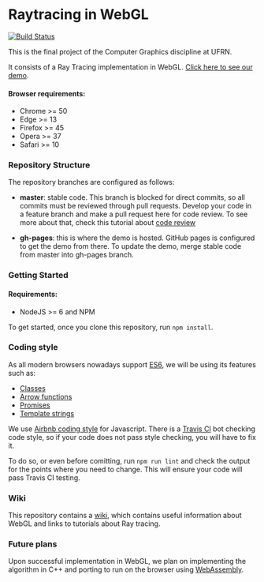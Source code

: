 # Raytracing in WebGL

[![Build Status](https://travis-ci.org/cadubentzen/raytracing.svg?branch=master)](https://travis-ci.org/cadubentzen/raytracing)

This is the final project of the Computer Graphics discipline at UFRN.

It consists of a Ray Tracing implementation in WebGL. [Click here to see our demo](https://cadubentzen.github.io/raytracing).

#### Browser requirements:
- Chrome >= 50
- Edge >= 13
- Firefox >= 45
- Opera >= 37
- Safari >= 10

### Repository Structure

The repository branches are configured as follows:

* **master**: stable code. This branch is blocked for direct commits, so all commits must be reviewed through pull requests. Develop your code in a feature branch and make a pull request here for code review. To see more about that, check this tutorial about [code review](https://about.gitlab.com/2017/03/17/demo-mastering-code-review-with-gitlab/)

* **gh-pages**: this is where the demo is hosted. GitHub pages is configured to get the demo from there. To update the demo, merge stable code from master into gh-pages branch.

### Getting Started

#### Requirements:
- NodeJS >= 6 and NPM

To get started, once you clone this repository, run `npm install`.

### Coding style

As all modern browsers nowadays support [ES6](https://github.com/lukehoban/es6features), we will be using its features such as:
- [Classes](https://github.com/lukehoban/es6features#classes)
- [Arrow functions](https://github.com/lukehoban/es6features#arrows)
- [Promises](https://github.com/lukehoban/es6features#promises)
- [Template strings](https://github.com/lukehoban/es6features#template-strings)

We use [Airbnb coding style](https://github.com/airbnb/javascript) for Javascript. There is a [Travis CI](http://travis-ci.org/) bot checking code style, so if your code does not pass style checking, you will have to fix it.

To do so, or even before comitting, run `npm run lint` and check the output for the points where you need to change. This will ensure your code will pass Travis CI testing.

### Wiki

This repository contains a [wiki](https://github.com/cadubentzen/raytracing/wiki), which contains useful information about WebGL and links to tutorials about Ray tracing.

### Future plans

Upon successful implementation in WebGL, we plan on implementing the algorithm in C++ and porting to run on the browser using [WebAssembly](http://webassembly.org).
